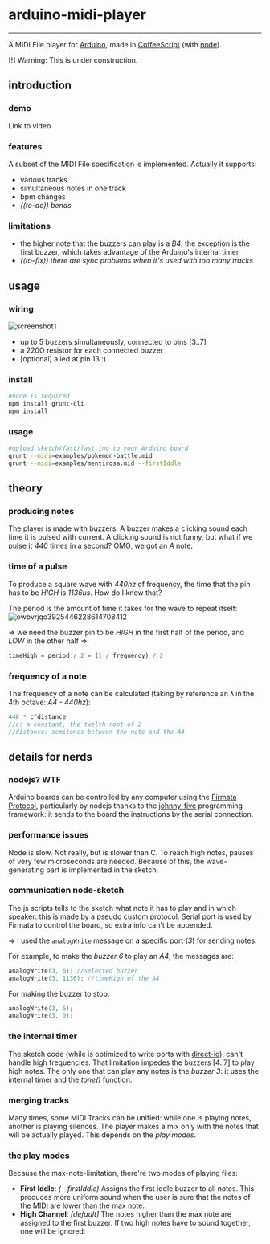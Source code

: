 # arduino-midi-player
---------------------
A MIDI File player for [Arduino](http://arduino.cc/), made in [CoffeeScript](https://github.com/jashkenas/coffeescript) (with [node](https://github.com/joyent/node)).

[!] Warning: This is under construction.

## introduction

### demo
Link to video

### features
A subset of the MIDI File specification is implemented. Actually it supports:
- various tracks
- simultaneous notes in one track
- bpm changes
- *((to-do)) bends*

### limitations
- the higher note that the buzzers can play is a *B4*: the exception is the first buzzer, which takes advantage of the Arduino's internal timer
- *((to-fix)) there are sync problems when it's used with too many tracks*

## usage
### wiring
![screenshot1](https://cloud.githubusercontent.com/assets/1631752/4197936/1f7d0a3a-37f2-11e4-8488-42d5e666f6a3.png)
- up to 5 buzzers simultaneously, connected to pins [3..7]
- a 220Ω resistor for each connected buzzer
- [optional] a led at pin 13 :)

### install
```bash
#node is required
npm install grunt-cli
npm install
```

### usage
```bash
#upload sketch/fast/fast.ino to your Arduino board
grunt --midi=examples/pokemon-battle.mid
grunt --midi=examples/mentirosa.mid --firstIddle
```

## theory
### producing notes
The player is made with buzzers. A buzzer makes a clicking sound each time it is pulsed with current. A clicking sound is not funny, but what if we pulse it *440* times in a second? OMG, we got an *A* note.

### time of a pulse
To produce a square wave with *440hz* of frequency, the time that the pin has to be *HIGH* is *1136us*. How do I know that?

The period is the amount of time it takes for the wave to repeat itself:
![owbvrjqo3925446228614708412](https://cloud.githubusercontent.com/assets/1631752/4197568/f0fd4676-37eb-11e4-9c61-8c550085414e.jpg)

=> we need the buzzer pin to be *HIGH* in the first half of the period, and *LOW* in the other half =>
```javascript
timeHigh = period / 2 = (1 / frequency) / 2
```

### frequency of a note
The frequency of a note can be calculated (taking by reference an `A` in the 4th octave: *A4 - 440hz*):
```javascript
440 * c^distance
//c: a constant, the twelth root of 2
//distance: semitones between the note and the A4
```

## details for nerds
### nodejs? WTF
Arduino boards can be controlled by any computer using the [Firmata Protocol](http://firmata.org/wiki/V2.3ProtocolDetails), particularly by nodejs thanks to the [johnny-five](https://github.com/rwaldron/johnny-five) programming framework: it sends to the board the instructions by the serial connection.

### performance issues
Node is slow. Not really, but is slower than C. To reach high notes, pauses of very few microseconds are needed. Because of this, the wave-generating part is implemented in the sketch.

### communication node-sketch
The js scripts tells to the sketch what note it has to play and in which speaker: this is made by a pseudo custom protocol. Serial port is used by Firmata to control the board, so extra info can't be appended.

=> I used the `analogWrite` message on a specific port (*3*) for sending notes.

For example, to make the *buzzer 6* to play an *A4*, the messages are:
```c
analogWrite(3, 6); //selected buzzer
analogWrite(3, 1136); //timeHigh of the A4
```

For making the buzzer to stop:
```c
analogWrite(3, 6);
analogWrite(3, 0);
```

### the internal timer
The sketch code (while is optimized to write ports with [direct-io](https://code.google.com/p/digitalwritefast/)), can't handle high frequencies. That limitation impedes the buzzers [4..7] to play high notes. The only one that can play any notes is the *buzzer 3*: it uses the internal timer and the *tone()* function.

### merging tracks
Many times, some MIDI Tracks can be unified: while one is playing notes, another is playing silences. The player makes a mix only with the notes that will be actually played. This depends on the *play modes*.

### the play modes
Because the max-note-limitation, there're two modes of playing files:
- **First Iddle**: *(--firstIddle)* Assigns the first iddle buzzer to all notes. This produces more uniform sound when the user is sure that the notes of the MIDI are lower than the max note.
- **High Channel**: *[default]* The notes higher than the max note are assigned to the first buzzer. If two high notes have to sound together, one will be ignored.
